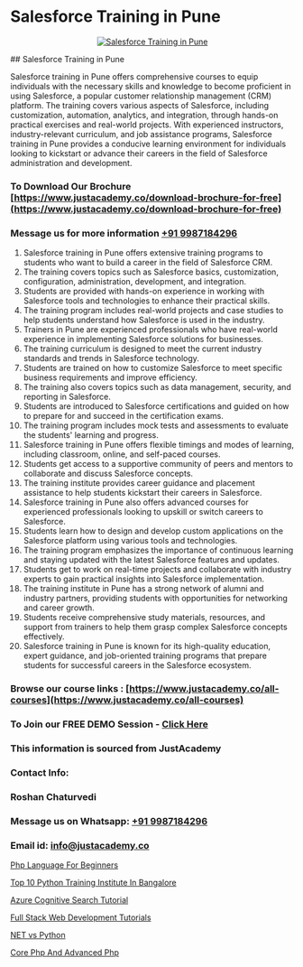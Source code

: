 # Salesforce Training in Pune

<p align="center">
  <a href="https://justacademy.co/course-detail/salesforce-training">
    <img src="https://justacademy.co/storage2/course_image/1709973792_course_image.webp" alt="Salesforce Training in Pune">
  </a>
</p>
## Salesforce Training in Pune

Salesforce training in Pune offers comprehensive courses to equip individuals with the necessary skills and knowledge to become proficient in using Salesforce, a popular customer relationship management (CRM) platform. The training covers various aspects of Salesforce, including customization, automation, analytics, and integration, through hands-on practical exercises and real-world projects. With experienced instructors, industry-relevant curriculum, and job assistance programs, Salesforce training in Pune provides a conducive learning environment for individuals looking to kickstart or advance their careers in the field of Salesforce administration and development.
### To Download Our Brochure [https://www.justacademy.co/download-brochure-for-free](https://www.justacademy.co/download-brochure-for-free)
### Message us for more information [+91 9987184296](https://api.whatsapp.com/send?phone=919987184296)
1) Salesforce training in Pune offers extensive training programs to students who want to build a career in the field of Salesforce CRM.
2) The training covers topics such as Salesforce basics, customization, configuration, administration, development, and integration.
3) Students are provided with hands-on experience in working with Salesforce tools and technologies to enhance their practical skills.
4) The training program includes real-world projects and case studies to help students understand how Salesforce is used in the industry.
5) Trainers in Pune are experienced professionals who have real-world experience in implementing Salesforce solutions for businesses.
6) The training curriculum is designed to meet the current industry standards and trends in Salesforce technology.
7) Students are trained on how to customize Salesforce to meet specific business requirements and improve efficiency.
8) The training also covers topics such as data management, security, and reporting in Salesforce.
9) Students are introduced to Salesforce certifications and guided on how to prepare for and succeed in the certification exams.
10) The training program includes mock tests and assessments to evaluate the students' learning and progress.
11) Salesforce training in Pune offers flexible timings and modes of learning, including classroom, online, and self-paced courses.
12) Students get access to a supportive community of peers and mentors to collaborate and discuss Salesforce concepts.
13) The training institute provides career guidance and placement assistance to help students kickstart their careers in Salesforce.
14) Salesforce training in Pune also offers advanced courses for experienced professionals looking to upskill or switch careers to Salesforce.
15) Students learn how to design and develop custom applications on the Salesforce platform using various tools and technologies.
16) The training program emphasizes the importance of continuous learning and staying updated with the latest Salesforce features and updates.
17) Students get to work on real-time projects and collaborate with industry experts to gain practical insights into Salesforce implementation.
18) The training institute in Pune has a strong network of alumni and industry partners, providing students with opportunities for networking and career growth.
19) Students receive comprehensive study materials, resources, and support from trainers to help them grasp complex Salesforce concepts effectively.
20) Salesforce training in Pune is known for its high-quality education, expert guidance, and job-oriented training programs that prepare students for successful careers in the Salesforce ecosystem.

### Browse our course links : [https://www.justacademy.co/all-courses](https://www.justacademy.co/all-courses) 
### To Join our FREE DEMO Session - [Click Here](https://www.justacademy.co/register-for-course-demo)


### This information is sourced from JustAcademy
### Contact Info:
### Roshan Chaturvedi
### Message us on Whatsapp: [+91 9987184296](https://api.whatsapp.com/send?phone=919987184296)
### Email id: [info@justacademy.co](mailto:info@justacademy.co)
                
[Php Language For Beginners](https://www.linkedin.com/pulse/php-language-beginners-justacademy-chicago-l8ltf?trackingId=K3cTOm0TnBwRKg2wwy7S9w%3D%3D&lipi=urn%3Ali%3Apage%3Ad_flagship3_company_admin%3BbTJRO6qqRWqOeqPKnJNhBw%3D%3D)

[Top 10 Python Training Institute In Bangalore](https://www.linkedin.com/pulse/top-10-python-training-institute-bangalore-justacademy-delhi-6dhre?trackingId=8A2MhfTk1ZZo%2F6rginuBqg%3D%3D&lipi=urn%3Ali%3Apage%3Ad_flagship3_company_admin%3BEJjbxrNQTTKPcn0X4VRxqA%3D%3D)

[Azure Cognitive Search Tutorial](https://medium.com/@negishivu99/azure-cognitive-search-tutorial-7b7194c587dc)

[Full Stack Web Development Tutorials](https://medium.com/@akanshapatil/full-stack-web-development-tutorials-b1513f627fa6)

[NET vs Python](https://justacademyin.github.io/justacademy/net-vs-python)

[Core Php And Advanced Php](https://justacademyin.github.io/justacademy/core-php-and-advanced-php)

